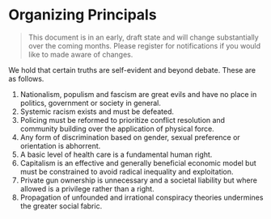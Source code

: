 # Organizing Principals

> This document is in an early, draft state and will change substantially over the coming months. Please register for notifications if you would like to made aware of changes.

We hold that certain truths are self-evident and beyond debate. These are as follows.

1. Nationalism, populism and fascism are great evils and have no place in politics, government or society in general.
2. Systemic racism exists and must be defeated.
3. Policing must be reformed to prioritize conflict resolution and community building over the application of physical force.
4. Any form of discrimination based on gender, sexual preference or orientation is abhorrent.
5. A basic level of health care is a fundamental human right.
6. Capitalism is an effective and generally beneficial economic model but must be constrained to avoid radical inequality and exploitation.
7. Private gun ownership is unnecessary and a societal liability but where allowed is a privilege rather than a right.
8. Propagation of unfounded and irrational conspiracy theories undermines the greater social fabric.
